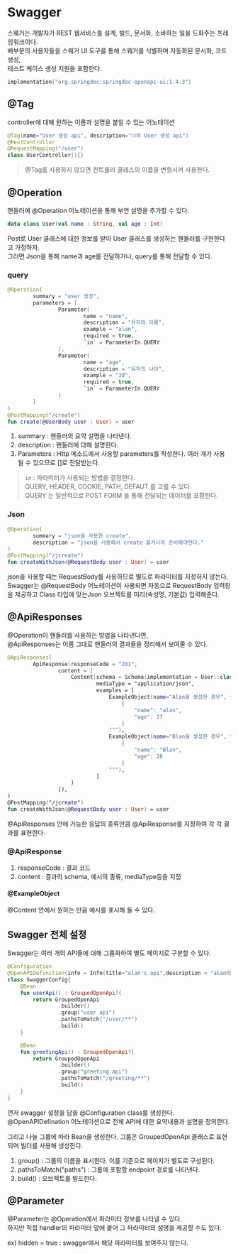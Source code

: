 # Swagger

스웨거는 개발자가 REST 웹서비스를 설계, 빌드, 문서화, 소바하는 일을 도화주는 프레임워크이다.   
배부분의 사용자들을 스웨거 UI 도구를 통해 스웨거를 식별하며 자동화된 문서화, 코드 생성,   
테스트 케이스 생성 지원을 포함한다.

```kotlin
implementation("org.springdoc:springdoc-openapi-ui:1.4.3")
```

## @Tag
controller에 대해 원하는 이름과 설명을 붙일 수 있는 어노테이션

```kotlin
@Tag(name="User 생성 api", description="나의 User 생성 api")
@RestController
@RequestMapping("/user")
class UserController(){}
```

> @Tag를 사용하지 않으면 컨트롤러 클래스의 이름을 변형시켜 사용한다.

## @Operation

핸들러에 @Operation 어노테이션을 통해 부연 설명을 추가할 수 있다.

```kotlin
data class User(val name : String, val age : Int)
```

Post로 User 클래스에 대한 정보를 받아 User 클래스를 생성하는 핸들러를 구현한다고 가정하자.  
그러면 Json을 통해 name과 age를 전달하거나, query를 통해 전달할 수 있다.

### query
```kotlin
@Operation(
        summary = "user 생성",
        parameters = [
                Parameter(
                        name = "name",
                        description = "유저의 이름",
                        example = "alan",
                        required = true,
                        `in` = ParameterIn.QUERY
                ),
                Parameter(
                        name = "age",
                        description = "유저의 나이",
                        example = "30",
                        required = true,
                        `in` = ParameterIn.QUERY
                )
        ]
)
@PostMapping("/create")
fun create(@UserBody user : User) = user
```

1. summary : 핸들러의 요약 설명을 나타낸다.
2. description : 핸들러에 대해 설명한다.   
3. Parameters : Http 메소드에서 사용할 parameters를 작성한다. 
여러 개가 사용될 수 있으므로 []로 전달받는다.

> `in` : 파라미터가 사용되는 방법을 결정한다.   
> QUERY, HEADER, COOKIE, PATH, DEFAUT 를 고를 수 있다.   
> QUERY 는 일반적으로 POST FORM 을 통해 전달되는 데이터를 포함한다.

### Json

```kotlin
@Operation(
        summary = "json을 사용한 create",
        description = "json을 사용해서 create 할거니까 준비해야한다."
)
@PostMapping("/jcreate")
fun createWithJson(@RequestBody user : User) = user
```

json을 사용할 때는 RequestBody를 사용하므로 별도로 파라미터를 지정하지 않는다.
Swagger는 @RequestBody 어노테이션이 사용되면 자동으로 RequestBody 입력창을 제공하고
Class 타입에 맞는Json 오브젝트를 미리(속성명, 기본값) 입력해준다.   

## @ApiResponses
@Operation이 핸들러를 사용하는 방법을 나타낸다면,    
@ApiResponses는 이름 그대로 핸들러의 결과들을 정리해서 보여줄 수 있다.    

```kotlin
@ApiResponses(
        ApiResponse(responseCode = "201",
                content = [
                    Content(schema = Schema(implementation = User::class),
                            mediaType = "application/json",
                            examples = [
                                ExampleObject(name="Alan을 생성한 경우", value="""
                                    {
                                        "name": "alan",
                                        "age": 27
                                    }
                                """),
                                ExampleObject(name="Blan을 생성한 경우", value="""
                                    {
                                        "name": "Blan",
                                        "age": 28
                                    }
                                """),
                            ]
                    )
                ]),
)
@PostMapping("/jcreate")
fun createWithJson(@RequestBody user : User) = user
```

@ApiResponses 안에 가능한 응답의 종류만큼 @ApiResponse를 지정하여 각 각 결과를 표현한다.   
### @ApiResponse 
1. responseCode : 결과 코드
2. content : 결과의 schema, 예시의 종류, mediaType등을 지정 

#### @ExampleObject
@Content 안에서 원하는 만큼 예시를 표시해 둘 수 있다.


## Swagger 전체 설정

Swagger는 여러 개의 API들에 대해 그룹화하여 별도 페이지로 구분할 수 있다.

```kotlin
@Configuration
@OpenAPIDefinition(info = Info(title="alan's api",description = "alan의 PAPI doc"))
class SwaggerConfig{
    @Bean
    fun userApi() : GroupedOpenApi?{
        return GroupedOpenApi
                .builder()
                .group("user api")
                .pathsToMatch("/user/**")
                .build()
    }

    @Bean
    fun greetingApi() : GroupedOpenApi?{
        return GroupedOpenApi
                .builder()
                .group("greeting api")
                .pathsToMatch("/greeting/**")
                .build()
    }
}
```

먼저 swagger 설정을 담을 @Configuration class를 생성한다.   
@OpenAPIDefination 어노테이션으로 전체 API에 대한 요약내용과 설명을 정의한다.

그리고 나눌 그룹에 따라 Bean을 생성한다.
그룹은 GroupedOpenApi 클래스로 표현되며 빌더를 사용해 생성한다.
1. group() : 그룹의 이름을 표시한다. 이를 기준으로 페이지가 별도로 구성된다.
2. pathsToMatch("paths") : 그룹에 포함할 endpoint 경로를 나타낸다.
3. build() : 오브젝트를 빌드한다. 

## @Parameter
@Parameter는 @Operation에서 파라미터 정보를 나타낼 수 있다.   
하지만 직접 handler의 파라미터 앞에 붙어 그 파라미터의 설명을 제공할 수도 있다.   

ex) hidden = true : swagger에서 해당 파라미터를 보여주지 않는다.
